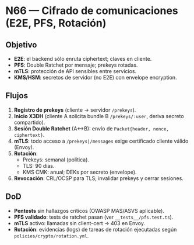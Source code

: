 # N66 — Cifrado de comunicaciones (E2E, PFS, Rotación)

## Objetivo
- **E2E**: el backend sólo enruta ciphertext; claves en cliente.
- **PFS**: Double Ratchet por mensaje; prekeys rotadas.
- **mTLS**: protección de API sensibles entre servicios.
- **KMS/HSM**: secretos de servidor (no E2E) con envelope encryption.

## Flujos
1. **Registro de prekeys** (cliente → servidor `/prekeys`).
2. **Inicio X3DH** (cliente A solicita bundle B `/prekeys/:user`, deriva secreto compartido).
3. **Sesión Double Ratchet** (A<->B): envío de `Packet{header, nonce, ciphertext}`.
4. **mTLS**: todo acceso a `/prekeys|/messages` exige certificado cliente válido (Envoy).
5. **Rotación**:
   - Prekeys: semanal (política).
   - TLS: 90 días.
   - KMS CMK: anual; DEKs por secreto (envelope).
6. **Revocación**: CRL/OCSP para TLS; invalidar prekeys y cerrar sesiones.

## DoD
- **Pentests** sin hallazgos críticos (OWASP MAS/ASVS aplicable).
- **PFS validado**: tests de ratchet pasan (ver `__tests__/pfs.test.ts`).
- **mTLS** activo: llamadas sin client-cert → 403 en Envoy.
- **Rotación**: evidencias (logs) de tareas de rotación ejecutadas según `policies/crypto/rotation.yml`.

